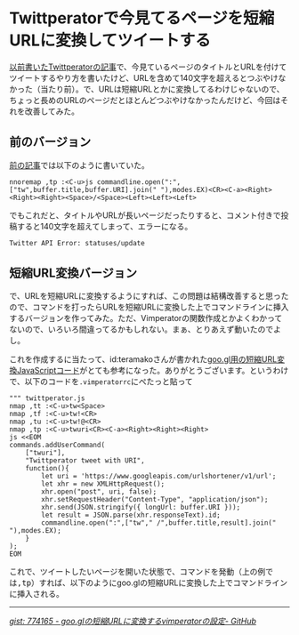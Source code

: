 # <span>Twittperatorで今見てるページを</span><span>短縮URLに変換してツイートする</span>

[以前書いたTwittperatorの記事](/2011/01/22/vimperator-twitter-plugin-twittperator)で、今見ているページのタイトルとURLを付けてツイートするやり方を書いたけど、URLを含めて140文字を超えるとつぶやけなかった（当たり前）。で、URLは短縮URLとかに変換してるわけじゃないので、ちょっと長めのURLのページだとほとんどつぶやけなかったんだけど、今回はそれを改善してみた。
<!-- READMORE -->

## 前のバージョン
[前の記事](/2011/01/22/vimperator-twitter-plugin-twittperator)では以下のように書いていた。

~~~ vim
nnoremap ,tp :<C-u>js commandline.open(":",["tw",buffer.title,buffer.URI].join(" "),modes.EX)<CR><C-a><Right><Right><Right><Space>/<Space><Left><Left><Left>
~~~

でもこれだと、タイトルやURLが長いページだったりすると、コメント付きで投稿すると140文字を超えてしまって、エラーになる。

~~~ sh
Twitter API Error: statuses/update
~~~


## 短縮URL変換バージョン

で、URLを短縮URLに変換するようにすれば、この問題は結構改善すると思ったので、コマンドを打ったらURLを短縮URLに変換した上でコマンドラインに挿入するバージョンを作ってみた。ただ、Vimperatorの関数作成とかよくわかってないので、いろいろ間違ってるかもしれない。まぁ、とりあえず動いたのでよし。

これを作成するに当たって、id:teramakoさんが書かれた[goo.gl用の短縮URL変換JavaScriptコード](https://gist.github.com/774165)がとても参考になった。ありがとうございます。というわけで、以下のコードを`.vimperatorrc`にぺたっと貼って

~~~ vim
""" twittperator.js
nmap ,tt :<C-u>tw<Space>
nmap ,tf :<C-u>tw!<CR>
nmap ,tu :<C-u>tw!@<CR>
nmap ,tp :<C-u>twuri<CR><C-a><Right><Right><Right>
js <<EOM
commands.addUserCommand(
    ["twuri"],
    "Twittperator tweet with URI",
    function(){
        let uri = 'https://www.googleapis.com/urlshortener/v1/url';
        let xhr = new XMLHttpRequest();
        xhr.open("post", uri, false);
        xhr.setRequestHeader("Content-Type", "application/json");
        xhr.send(JSON.stringify({ longUrl: buffer.URI }));
        let result = JSON.parse(xhr.responseText).id;
        commandline.open(":",["tw"," /",buffer.title,result].join(" "),modes.EX);
    }
);
EOM
~~~

これで、ツイートしたいページを開いた状態で、コマンドを発動（上の例では<kbd>,tp</kbd>）すれば、以下のようにgoo.glの短縮URLに変換した上でコマンドラインに挿入される。

* * *

<cite>[gist: 774165 - goo.glの短縮URLに変換するvimperatorの設定- GitHub](https://gist.github.com/774165)</cite>
